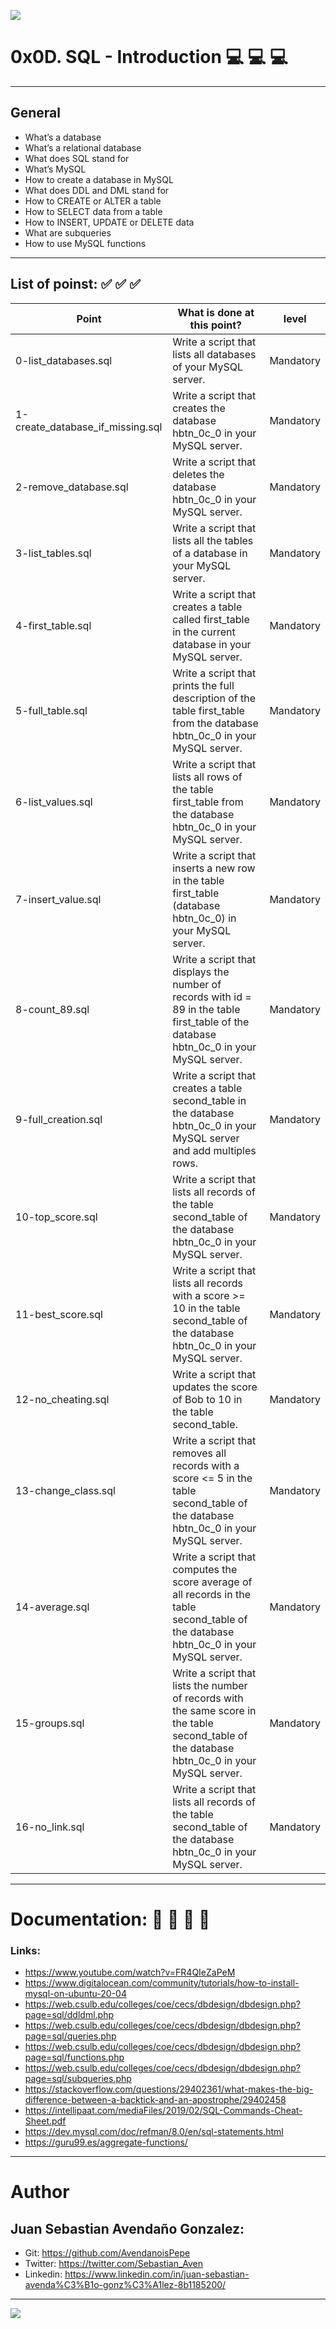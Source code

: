 ![](https://s3.amazonaws.com/intranet-projects-files/holbertonschool-higher-level_programming+/272/rtcwz.jpg)

# 0x0D. SQL - Introduction  💻   💻   💻 

------------

## General

- What’s a database
- What’s a relational database
- What does SQL stand for
- What’s MySQL
- How to create a database in MySQL
- What does DDL and DML stand for
- How to CREATE or ALTER a table
- How to SELECT data from a table
- How to INSERT, UPDATE or DELETE data
- What are subqueries
- How to use MySQL functions

------------

## List of poinst:  ✅   ✅   ✅ 

|  Point | What is done at this point? | level |
| ------------ | ------------ | ------------ |
| 0-list_databases.sql | Write a script that lists all databases of your MySQL server. | Mandatory |
| 1-create_database_if_missing.sql | Write a script that creates the database hbtn_0c_0 in your MySQL server. | Mandatory |
| 2-remove_database.sql | Write a script that deletes the database hbtn_0c_0 in your MySQL server. | Mandatory |
| 3-list_tables.sql | Write a script that lists all the tables of a database in your MySQL server. | Mandatory |
| 4-first_table.sql | Write a script that creates a table called first_table in the current database in your MySQL server. | Mandatory |
| 5-full_table.sql | Write a script that prints the full description of the table first_table from the database hbtn_0c_0 in your MySQL server. | Mandatory |
| 6-list_values.sql | Write a script that lists all rows of the table first_table from the database hbtn_0c_0 in your MySQL server. | Mandatory |
| 7-insert_value.sql | Write a script that inserts a new row in the table first_table (database hbtn_0c_0) in your MySQL server. | Mandatory |
| 8-count_89.sql | Write a script that displays the number of records with id = 89 in the table first_table of the database hbtn_0c_0 in your MySQL server. | Mandatory |
| 9-full_creation.sql | Write a script that creates a table second_table in the database hbtn_0c_0 in your MySQL server and add multiples rows. | Mandatory |
| 10-top_score.sql | Write a script that lists all records of the table second_table of the database hbtn_0c_0 in your MySQL server. | Mandatory |
| 11-best_score.sql | Write a script that lists all records with a score >= 10 in the table second_table of the database hbtn_0c_0 in your MySQL server. | Mandatory |
| 12-no_cheating.sql | Write a script that updates the score of Bob to 10 in the table second_table. | Mandatory |
| 13-change_class.sql | Write a script that removes all records with a score <= 5 in the table second_table of the database hbtn_0c_0 in your MySQL server. | Mandatory |
| 14-average.sql | Write a script that computes the score average of all records in the table second_table of the database hbtn_0c_0 in your MySQL server. | Mandatory |
| 15-groups.sql | Write a script that lists the number of records with the same score in the table second_table of the database hbtn_0c_0 in your MySQL server. | Mandatory |
| 16-no_link.sql | Write a script that lists all records of the table second_table of the database hbtn_0c_0 in your MySQL server. | Mandatory |

------------

# Documentation: 📜 📃 📜 📃
### Links:

- https://www.youtube.com/watch?v=FR4QIeZaPeM
- https://www.digitalocean.com/community/tutorials/how-to-install-mysql-on-ubuntu-20-04
- https://web.csulb.edu/colleges/coe/cecs/dbdesign/dbdesign.php?page=sql/ddldml.php
- https://web.csulb.edu/colleges/coe/cecs/dbdesign/dbdesign.php?page=sql/queries.php
- https://web.csulb.edu/colleges/coe/cecs/dbdesign/dbdesign.php?page=sql/functions.php
- https://web.csulb.edu/colleges/coe/cecs/dbdesign/dbdesign.php?page=sql/subqueries.php
- https://stackoverflow.com/questions/29402361/what-makes-the-big-difference-between-a-backtick-and-an-apostrophe/29402458
- https://intellipaat.com/mediaFiles/2019/02/SQL-Commands-Cheat-Sheet.pdf
- https://dev.mysql.com/doc/refman/8.0/en/sql-statements.html
- https://guru99.es/aggregate-functions/

------------

# Author

## Juan Sebastian Avendaño Gonzalez:
- Git: https://github.com/AvendanoisPepe
- Twitter: https://twitter.com/Sebastian_Aven
- Linkedin: https://www.linkedin.com/in/juan-sebastian-avenda%C3%B1o-gonz%C3%A1lez-8b1185200/

------------


![](https://i.imgur.com/HPJ8Qn8.jpg)